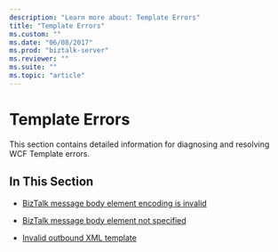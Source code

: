 ```yaml
---
description: "Learn more about: Template Errors"
title: "Template Errors"
ms.custom: ""
ms.date: "06/08/2017"
ms.prod: "biztalk-server"
ms.reviewer: ""
ms.suite: ""
ms.topic: "article"
---
```

# Template Errors
This section contains detailed information for diagnosing and resolving WCF Template errors.  
  
## In This Section  
  
-   [BizTalk message body element encoding is invalid](../core/biztalk-message-body-element-encoding-is-invalid.md)  
  
-   [BizTalk message body element not specified](../core/biztalk-message-body-element-not-specified.md)  
  
-   [Invalid outbound XML template](../core/invalid-outbound-xml-template.md)
